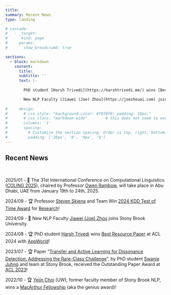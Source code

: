 ```yaml
---
title:
summary: Recent News
type: landing

# cascade:
#   - _target:
#      kind: page
#     params:
#       show_breadcrumb: true

sections:
  - block: markdown
    content:
      title:
      subtitle: ''
      text: |-
    
        PhD student [Harsh Trivedi](https://harshtrivedi.me/) wins [Best Resource Paper](https://aclanthology.org/2024.acl-long.850/) at ACL 2024 with [AppWorld](https://appworld.dev/)

        New NLP Faculty [Jiawei (Joe) Zhou](https://joezhouai.com) joins Stony Brook University
    
#     design:
#       # css_style: "background-color: #f0f0f0; padding: 10px;"
#       # css_class: "markdown-wide"        # this does not seem to work
#       columns: '1'
#       spacing:
#         # Customize the section spacing. Order is top, right, bottom, left.
#         padding: ['20px', '0', '0px', '0']
---
```


## Recent News
<br>

2025/01 - 📣 The 31st International Conference on Computational Linguistics ([COLING 2025](https://coling2025.org/)), chaired by Professor [Owen Rambow](https://www.cs.stonybrook.edu/people/faculty/owenrambow), will take place in Abu Dhabi, UAE from January 19th to 24th, 2025.

2024/09 - 🏆 Professor [Steven Skiena](https://www3.cs.stonybrook.edu/~skiena/) and Team Win [2024 KDD Test of Time Award](https://kdd2024.kdd.org/) for [Research](https://news.stonybrook.edu/university/steven-skiena-and-team-win-2024-kdd-test-of-time-award-for-research/)!

2024/09 - 🎉 New NLP Faculty [Jiawei (Joe) Zhou](https://joezhouai.com) joins Stony Brook University.

2024/08 - 🏆 PhD student [Harsh Trivedi](https://harshtrivedi.me/) wins [Best Resource Paper](https://aclanthology.org/2024.acl-long.850/) at ACL 2024 with [AppWorld](https://appworld.dev/)!

2023/07 - 🏆 Paper “[Transfer and Active Learning for Dissonance Detection: Addressing the Rare-Class Challenge](https://aclanthology.org/2023.acl-long.665/)”, by PhD student [Swanie Juhng](https://swaniejuhng.github.io/) and team at Stony Brook, received the Outstanding Paper Award at [ACL 2023](https://2023.aclweb.org/)!

2022/10 - 🏆 [Yejin Choi](https://homes.cs.washington.edu/~yejin/) (UW), former faculty member of Stony Brook NLP, wins a [MacArthur Fellowship](https://www.macfound.org/fellows/class-of-2022/yejin-choi) (aka the genius award)!

